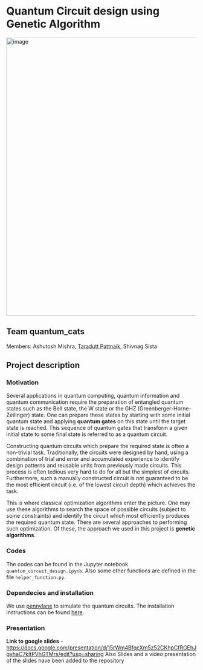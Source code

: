 # Quantum Circuit design using Genetic Algorithm
<img width="734" alt="image" src="https://user-images.githubusercontent.com/61776089/221965284-da1d37a4-b619-4e44-9365-8c53465852e6.png">



## Team quantum_cats
Members: Ashutosh Mishra, [Taradutt Pattnaik](https://staradutt.github.io/), Shivnag Sista

## Project description
### Motivation

Several applications in quantum computing, quantum information and quantum communication require the preparation of entangled quantum states such as the Bell state, the W state or the GHZ (Greenberger-Horne-Zeilinger) state. One can prepare these states by starting with some initial quantum state and applying **quantum gates** on this state until the target state is reached. This sequence of quantum gates that transform a given initial state to some final state is referred to as a quantum circuit.

Constructing quantum circuits which prepare the required state is often a non-trivial task. Traditionally, the circuits were designed by hand, using a combination of trial and error and accumulated experience to identify design patterns and reusable units from previously made circuits. This process is often tedious very hard to do for all but the simplest of circuits. Furthermore, such a manually constructed circuit is not guaranteed to be the most efficient circuit (i.e. of the lowest circuit depth) which achieves the task.

This is where classical optimization algorithms enter the picture. One may use these algorithms to search the space of possible circuits (subject to some constraints) and identify the circuit which most efficiently produces the required quantum state. There are several approaches to performing such optimization. Of these, the approach we used in this project is **genetic algorithms**.


### Codes
The codes can be found in the Jupyter notebook `quantum_circuit_design.ipynb`. Also some other functions are defined in the file `helper_function.py`.


### Dependecies and installation
We use [pennylane](https://pennylane.ai/) to simulate the quantum circuits. The installation instructions can be found [here](https://pennylane.ai/install.html). 

### Presentation
**Link to google slides** - https://docs.google.com/presentation/d/15rWm4BfqcXm5z52CKhpCfRGEhJgyhaC7kltPVhGTMrs/edit?usp=sharing
Also Slides and a video presentation of the slides have been added to the repository
